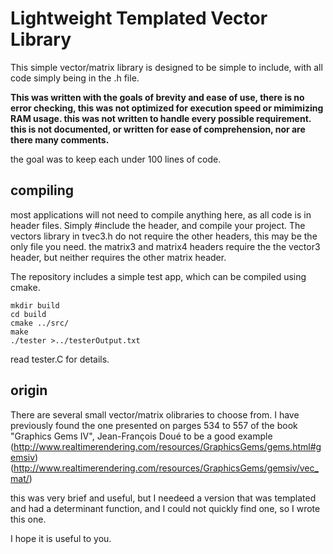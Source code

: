 # Lightweight Templated Vector Library

This simple vector/matrix library is designed to be simple to include, with all code simply being in the .h file.

**This was written with the goals of brevity and ease of use, there is no error checking, this was not optimized for execution speed or mimimizing RAM usage. this was not written to handle every possible requirement. this is not documented, or written for ease of comprehension, nor are there many comments.**

the goal was to keep each under 100 lines of code.

## compiling
most applications will not need to compile anything here, as all code is in header files. Simply #include the header, and compile your project.
The vectors library in tvec3.h do not require the other headers, this may be the only file you need.
the matrix3 and matrix4 headers require the the vector3 header, but neither requires the other matrix header.

The repository includes a simple test app, which can be compiled using cmake.

```
mkdir build
cd build
cmake ../src/
make
./tester >../testerOutput.txt
```
read tester.C for details.


## origin
There are several small vector/matrix olibraries to choose from. I have previously found the one presented on parges 534 to 557 of the book "Graphics Gems IV", Jean-François Doué to be a good example
(http://www.realtimerendering.com/resources/GraphicsGems/gems.html#gemsiv)
(http://www.realtimerendering.com/resources/GraphicsGems/gemsiv/vec_mat/)

this was very brief and useful, but I needeed a version that was templated and had a determinant function, and I could not quickly find one, so I wrote this one.

I hope it is useful to you.
